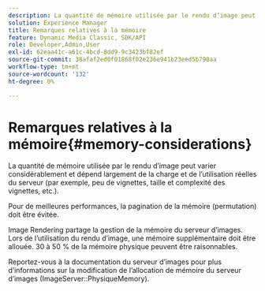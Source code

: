 ```yaml
---
description: La quantité de mémoire utilisée par le rendu d’image peut varier considérablement et dépend largement de la charge et de l’utilisation réelles du serveur (par exemple, peu de vignettes, taille et complexité des vignettes, etc.).
solution: Experience Manager
title: Remarques relatives à la mémoire
feature: Dynamic Media Classic, SDK/API
role: Developer,Admin,User
exl-id: 62eaa41c-a61c-4bcd-8dd9-9c3423bf82ef
source-git-commit: 38afaf2ed0f01868f02e236e941b23eed5b790aa
workflow-type: tm+mt
source-wordcount: '132'
ht-degree: 0%

---
```


# Remarques relatives à la mémoire{#memory-considerations}

La quantité de mémoire utilisée par le rendu d’image peut varier considérablement et dépend largement de la charge et de l’utilisation réelles du serveur (par exemple, peu de vignettes, taille et complexité des vignettes, etc.).

Pour de meilleures performances, la pagination de la mémoire (permutation) doit être évitée.

Image Rendering partage la gestion de la mémoire du serveur d’images. Lors de l’utilisation du rendu d’image, une mémoire supplémentaire doit être allouée. 30 à 50 % de la mémoire physique peuvent être raisonnables.

Reportez-vous à la documentation du serveur d’images pour plus d’informations sur la modification de l’allocation de mémoire du serveur d’images (ImageServer::PhysiqueMemory).
